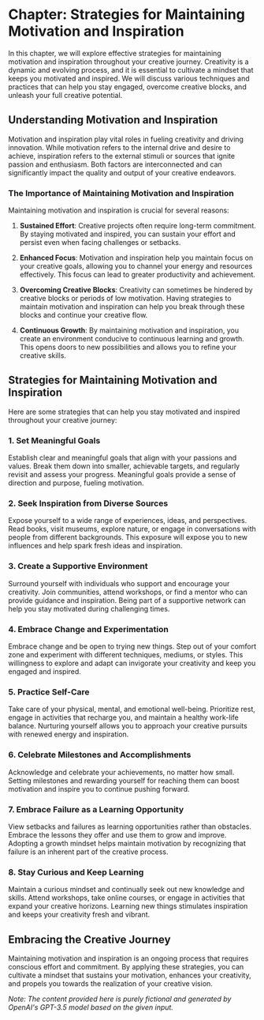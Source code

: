 Chapter: Strategies for Maintaining Motivation and Inspiration
==============================================================

In this chapter, we will explore effective strategies for maintaining motivation and inspiration throughout your creative journey. Creativity is a dynamic and evolving process, and it is essential to cultivate a mindset that keeps you motivated and inspired. We will discuss various techniques and practices that can help you stay engaged, overcome creative blocks, and unleash your full creative potential.

Understanding Motivation and Inspiration
----------------------------------------

Motivation and inspiration play vital roles in fueling creativity and driving innovation. While motivation refers to the internal drive and desire to achieve, inspiration refers to the external stimuli or sources that ignite passion and enthusiasm. Both factors are interconnected and can significantly impact the quality and output of your creative endeavors.

### The Importance of Maintaining Motivation and Inspiration

Maintaining motivation and inspiration is crucial for several reasons:

1. **Sustained Effort**: Creative projects often require long-term commitment. By staying motivated and inspired, you can sustain your effort and persist even when facing challenges or setbacks.

2. **Enhanced Focus**: Motivation and inspiration help you maintain focus on your creative goals, allowing you to channel your energy and resources effectively. This focus can lead to greater productivity and achievement.

3. **Overcoming Creative Blocks**: Creativity can sometimes be hindered by creative blocks or periods of low motivation. Having strategies to maintain motivation and inspiration can help you break through these blocks and continue your creative flow.

4. **Continuous Growth**: By maintaining motivation and inspiration, you create an environment conducive to continuous learning and growth. This opens doors to new possibilities and allows you to refine your creative skills.

Strategies for Maintaining Motivation and Inspiration
-----------------------------------------------------

Here are some strategies that can help you stay motivated and inspired throughout your creative journey:

### 1. **Set Meaningful Goals**

Establish clear and meaningful goals that align with your passions and values. Break them down into smaller, achievable targets, and regularly revisit and assess your progress. Meaningful goals provide a sense of direction and purpose, fueling motivation.

### 2. **Seek Inspiration from Diverse Sources**

Expose yourself to a wide range of experiences, ideas, and perspectives. Read books, visit museums, explore nature, or engage in conversations with people from different backgrounds. This exposure will expose you to new influences and help spark fresh ideas and inspiration.

### 3. **Create a Supportive Environment**

Surround yourself with individuals who support and encourage your creativity. Join communities, attend workshops, or find a mentor who can provide guidance and inspiration. Being part of a supportive network can help you stay motivated during challenging times.

### 4. **Embrace Change and Experimentation**

Embrace change and be open to trying new things. Step out of your comfort zone and experiment with different techniques, mediums, or styles. This willingness to explore and adapt can invigorate your creativity and keep you engaged and inspired.

### 5. **Practice Self-Care**

Take care of your physical, mental, and emotional well-being. Prioritize rest, engage in activities that recharge you, and maintain a healthy work-life balance. Nurturing yourself allows you to approach your creative pursuits with renewed energy and inspiration.

### 6. **Celebrate Milestones and Accomplishments**

Acknowledge and celebrate your achievements, no matter how small. Setting milestones and rewarding yourself for reaching them can boost motivation and inspire you to continue pushing forward.

### 7. **Embrace Failure as a Learning Opportunity**

View setbacks and failures as learning opportunities rather than obstacles. Embrace the lessons they offer and use them to grow and improve. Adopting a growth mindset helps maintain motivation by recognizing that failure is an inherent part of the creative process.

### 8. **Stay Curious and Keep Learning**

Maintain a curious mindset and continually seek out new knowledge and skills. Attend workshops, take online courses, or engage in activities that expand your creative horizons. Learning new things stimulates inspiration and keeps your creativity fresh and vibrant.

Embracing the Creative Journey
------------------------------

Maintaining motivation and inspiration is an ongoing process that requires conscious effort and commitment. By applying these strategies, you can cultivate a mindset that sustains your motivation, enhances your creativity, and propels you towards the realization of your creative vision.

*Note: The content provided here is purely fictional and generated by OpenAI's GPT-3.5 model based on the given input.*
